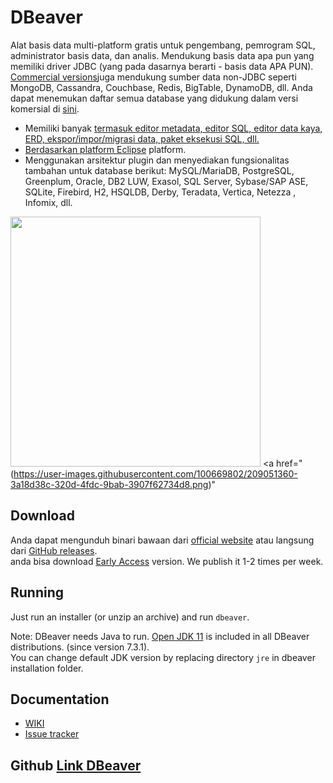 
# DBeaver

Alat basis data multi-platform gratis untuk pengembang, pemrogram SQL, administrator basis data, dan analis.
Mendukung basis data apa pun yang memiliki driver JDBC (yang pada dasarnya berarti - basis data APA PUN). 
<a href="https://dbeaver.com/download/">Commercial versions</a>juga mendukung sumber data non-JDBC seperti MongoDB, Cassandra, Couchbase, Redis, BigTable, DynamoDB, dll. Anda dapat menemukan daftar semua database yang didukung dalam versi komersial di
<a href="https://dbeaver.com/databases/">sini</a>.

* Memiliki banyak <a href="https://github.com/dbeaver/dbeaver/wiki">termasuk editor metadata, editor SQL, editor data kaya, ERD, ekspor/impor/migrasi data, paket eksekusi SQL, dll.
* Berdasarkan platform <a href="https://wiki.eclipse.org/Rich_Client_Platform">Eclipse</a> platform.
* Menggunakan arsitektur plugin dan menyediakan fungsionalitas tambahan untuk database berikut: MySQL/MariaDB, PostgreSQL, Greenplum, Oracle, DB2 LUW, Exasol, SQL Server, Sybase/SAP ASE, SQLite, Firebird, H2, HSQLDB, Derby, Teradata, Vertica, Netezza , Infomix, dll.

<a href="https://dbeaver.io/product/dbeaver-ss-classic-new.png"><img src="https://dbeaver.io/product/dbeaver-ss-classic-new.png" width="400"/></a>
<a href="(https://user-images.githubusercontent.com/100669802/209051360-3a18d38c-320d-4fdc-9bab-3907f62734d8.png)"
## Download

Anda dapat mengunduh binari bawaan dari <a href="https://dbeaver.io/download" target="_blank">official website</a> atau langsung dari <a href="https://github.com/dbeaver/dbeaver/releases">GitHub releases</a>.  
anda bisa download <a href="https://dbeaver.io/files/ea" target="_blank">Early Access</a> version. We publish it 1-2 times per week.  

## Running

Just run an installer (or unzip an archive) and run `dbeaver`.  

Note: DBeaver needs Java to run. <a href="https://adoptopenjdk.net/" target="_blank">Open JDK 11</a> is included in all DBeaver distributions. (since version 7.3.1).  
You can change default JDK version by replacing directory `jre` in dbeaver installation folder.

## Documentation

* <a href="https://github.com/dbeaver/dbeaver/wiki">WIKI</a>
* <a href="https://github.com/dbeaver/dbeaver/issues">Issue tracker</a>

## Github [Link DBeaver](https://github.com/dbeaver/dbeaver)

